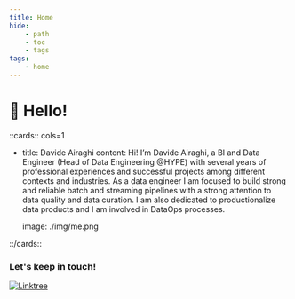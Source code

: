 ```yaml
---
title: Home
hide:
    - path
    - toc
    - tags
tags:
    - home
---
```


# 👋 Hello!

::cards:: cols=1

- title: Davide Airaghi
  content: Hi! I’m Davide Airaghi, a BI and Data Engineer (Head of Data Engineering @HYPE) with several years of professional experiences and successful projects among different contexts and industries. As a data engineer I am focused to build strong and reliable batch and streaming pipelines with a strong attention to data quality and data curation. I am also dedicated to productionalize data products and I am involved in DataOps processes.

  image: ./img/me.png

::/cards::

### Let's keep in touch!

[![Linktree](https://img.shields.io/badge/Linktree-43E55E.svg?style=for-the-badge&logo=Linktree&logoColor=white)](https://linktr.ee/airaghi.davide)